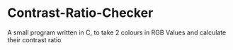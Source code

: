 # Contrast-Ratio-Checker
A small program written in C, to take 2 colours in RGB Values and calculate their contrast ratio
